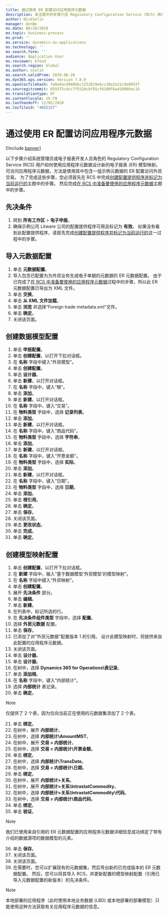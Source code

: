 ```yaml
---
title: 通过使用 ER 配置访问应用程序元数据
description: 本主题中的步骤介绍 Regulatory Configuration Service (RCS) 用户如何在 Finance and Operations 中通过使用元数据设计新的电子申报 (ER) 模型映射。
author: NickSelin
manager: AnnBe
ms.date: 06/28/2019
ms.topic: business-process
ms.prod: ''
ms.service: dynamics-ax-applications
ms.technology: ''
ms.search.form: ''
audience: Application User
ms.reviewer: kfend
ms.search.region: Global
ms.author: nselin
ms.search.validFrom: 2019-06-28
ms.dyn365.ops.version: Version 7.0.0
ms.openlocfilehash: fa8e9ac4940bbc1252819ebcc3de2e21c9e0933f
ms.sourcegitcommit: 659375c4cc7f5524cbf91cf6160f6a410960ac16
ms.translationtype: HT
ms.contentlocale: zh-CN
ms.lasthandoff: 12/05/2020
ms.locfileid: "4682157"
---
```

# <a name="access-application-metadata-by-using-er-configuration"></a>通过使用 ER 配置访问应用程序元数据

[!include [banner](../../includes/banner.md)]

以下步骤介绍系统管理员或电子报表开发人员角色的 Regulatory Configuration Service (RCS) 用户如何使用应用程序元数据设计新的电子报表 (ER) 模型映射。 可访问应用程序元数据，方法是使用其中包含一组示例元数据的 ER 配置访问外贸交易。 为了完成这些步骤，您必须首先在 RCS 中完成[创建配置提供程序并标记为当前运行的](er-configuration-provider-mark-it-active-2016-11.md)主题中的步骤。 然后完成[在 RCS 中准备要使用的应用程序元数据](prepare-application-metadata-rcs.md)主题中的步骤。

## <a name="prerequisites"></a>先决条件
1. 转到 **所有工作区** > **电子申报**。 
2. 确保示例公司 Litware 公司的配置提供程序可用且标记为 **有效**。 如果没有看到此配置提供程序，请首先完成[创建配置提供程序并标记为当前运行的](er-configuration-provider-mark-it-active-2016-11.md)这一过程中的步骤。 

## <a name="import-metadata-configuration"></a>导入元数据配置 
1. 单击 **元数据配置**。 
2. 导入包含已配置为为外贸业务生成电子单据的元数据的 ER 元数据配置。 由于已完成了[在 RCS 中准备要使用的应用程序元数据](prepare-application-metadata-rcs.md)过程中的步骤，所以此 ER 元数据配置已导出为 XML 文件。 
3. 单击 **交换**。 
4. 单击 **从 XML 文件加载**。 
5. 单击 **浏览** 并选择“Foreign trade metadata.xml”文件。 
6. 单击 **确定**。 
7. 关闭该页面。 

## <a name="create-data-model-configuration"></a>创建数据模型配置
1. 单击 **申报配置**。 
2. 单击 **创建配置**，以打开下拉对话框。 
3. 在 **名称** 字段中键入“外贸模型”。 
4. 单击 **创建配置**。 
5. 单击 **设计器**。 
6. 单击 **新建**，以打开对话框。 
7. 在 **名称** 字段中，键入“根”。 
8. 单击 **添加**。 
9. 单击 **新建**，以打开对话框。 
10.    在 **名称** 字段中，键入“交易”。 
11.    在 **物料类型** 字段中，选择 **记录列表**。 
12.    单击 **添加**。 
13.    单击 **新建**，以打开对话框。 
14.    在 **名称** 字段中，键入“商品代码”。 
15.    在 **物料类型** 字段中，选择 **字符串**。 
16.    单击 **添加**。 
17.    单击 **新建**，以打开对话框。 
18.    在 **名称** 字段中，键入“开票金额”。 
19.    在 **物料类型** 字段中，选择 **实际**。 
20.    单击 **添加**。 
21.    单击 **新建**，以打开对话框。 
22.    在 **名称** 字段中，键入“日期”。 
23.    在 **物料类型** 字段中，选择 **日期**。 
24.    单击 **添加**。 
25.    单击 **根引用**。 
26.    单击 **确定**。 
27.    单击 **保存**。 
28.    关闭该页面。 
29.    单击 **更改状态**。 
30.    单击 **完成**。 
31.    单击 **确定**。 

## <a name="create-model-mapping-configuration"></a>创建模型映射配置 
1. 单击 **创建配置**，以打开下拉对话框。 
2. 在 **新建** 字段中，输入“基于数据模型‘外贸模型’的模型映射”。 
3. 在 **名称** 字段中键入“外贸映射”。 
4. 单击 **创建配置**。 
5. 展开 **先决条件** 部分。 
6. 单击 **编辑**。 
7. 单击 **新建**。 
8. 在列表中，标记所选的行。 
9. 在 **先决条件组件类型** 字段中，选择 **配置**。 
10.    选择 **外贸元数据** 配置。 
11.    单击 **保存**。 
12.    已添加了对“外贸元数据”配置版本 1 的引用。 设计此模型映射时，将提供来自此配置的应用程序元数据。 
13.    关闭该页面。 
14.    单击 **设计器**。 
15.    单击 **设计器**。 
16.    在树中，选择 **Dynamics 365 for Operations\表记录**。 
17.    单击 **添加根**。 
18.    在 **名称** 字段中，键入“内部统计”。 
19.    选择 **内部统计** 表记录。 
20.    单击 **确定**。 

> [!NOTE]
> 仅提供了 2 个表，因为仅向当前正在使用的元数据集添加了 2 个表。 

21.    单击 **绑定**。 
22.    在树中，展开 **内部统计**。 
23.    在树中，选择 **内部统计\AmountMST**。 
24.    在树中，展开 **交易 = 内部统计**。 
25.    在树中，选择 **交易 = 内部统计\开票金额**。 
26.    单击 **绑定**。 
27.    在树中，选择 **内部统计\TransDate**。 
28.    在树中，选择 **交易 = 内部统计\日期**。 
29.    单击 **绑定**。 
30.    在树中，展开 **内部统计\>关系**。 
31.    在树中，展开 **内部统计\>关系\IntrastatCommodity**。 
32.    在树中，选择 **内部统计\>关系\IntrastatCommodity\代码**。 
33.    在树中，选择 **交易 = 内部统计\商品代码**。 
34.    单击 **绑定**。 
35.    单击 **验证**。 

> [!NOTE]
> 我们已使用来自引用的 ER 元数据配置的应用程序元数据详细信息成功绑定了带有介绍的数据源项的数据模型的元素。 
36.    单击 **保存**。 
37.    关闭该页面。 
38.    关闭该页面。 
39.    在需要时，您可以扩展现有的元数据集，然后导出新的已完成版本的 ER 元数据配置。 然后，您可以将其导入 RCS，并更新配置的模型映射配置（引用已导入元数据配置的新版本）的先决条件。 

> [!NOTE]
> 本地部署的应用程序（此时使用本地业务数据 (LBD) 或本地部署的部署模型）只能使用这种方法获取有关应用程序元数据的信息。
        
